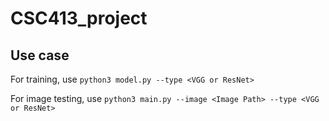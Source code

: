 # CSC413_project

## Use case
For training, use `python3 model.py --type <VGG or ResNet>`

For image testing, use `python3 main.py --image <Image Path> --type <VGG or ResNet>`
